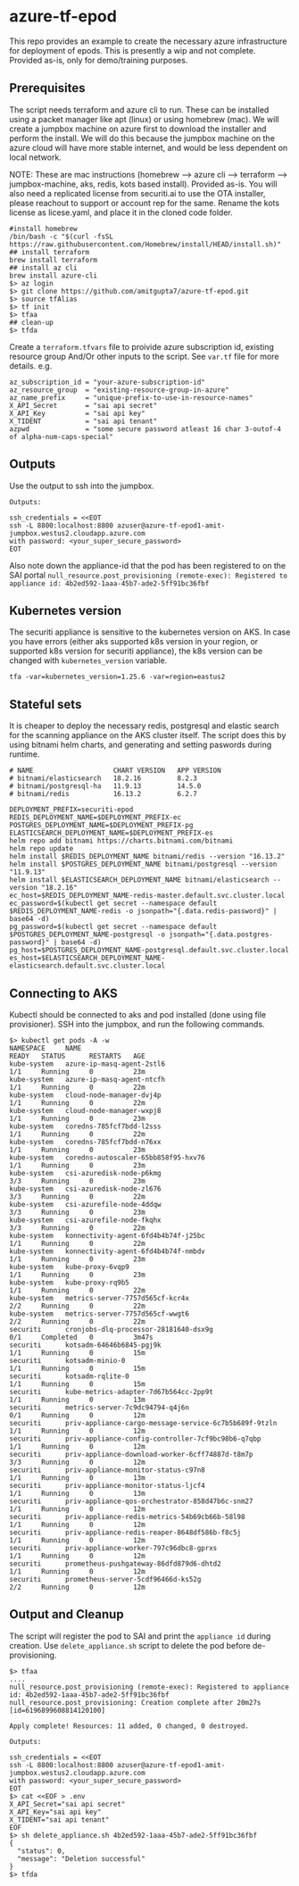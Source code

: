 # azure-tf-epod
This repo provides an example to create the necessary azure infrastructure for deployment of epods. This is presently a wip and not complete. Provided as-is, only for demo/training purposes.

## Prerequisites
The script needs terraform and azure cli to run. These can be installed using a packet manager like apt (linux) or using homebrew (mac). We will create a jumpbox machine on azure first to download the installer and perform the install. We will do this because the jumpbox machine on the azure cloud will have more stable internet, and would be less dependent on local network. 

NOTE: These are mac instructions (homebrew --> azure cli --> terraform --> jumpbox-machine, aks, redis, kots based install). Provided as-is. You will also need a replicated license from securiti.ai to use the OTA installer, please reachout to support or account rep for the same. Rename the kots license as licese.yaml, and place it in the cloned code folder. 
```shell
#install homebrew
/bin/bash -c "$(curl -fsSL https://raw.githubusercontent.com/Homebrew/install/HEAD/install.sh)"
## install terraform
brew install terraform
## install az cli
brew install azure-cli
$> az login
$> git clone https://github.com/amitgupta7/azure-tf-epod.git
$> source tfAlias
$> tf init
$> tfaa
## clean-up
$> tfda
```


Create a `terraform.tfvars` file to proivide azure subscription id, existing resource group And/Or other inputs to the script. See `var.tf` file for more details. e.g.
```hcl
az_subscription_id = "your-azure-subscription-id"
az_resource_group  = "existing-resource-group-in-azure"
az_name_prefix     = "unique-prefix-to-use-in-resource-names"
X_API_Secret       = "sai api secret"
X_API_Key          = "sai api key"
X_TIDENT           = "sai api tenant"
azpwd              = "some secure password atleast 16 char 3-outof-4 of alpha-num-caps-special"
```
##  Outputs
Use the output to ssh into the jumpbox. 
```shell
Outputs:

ssh_credentials = <<EOT
ssh -L 8800:localhost:8800 azuser@azure-tf-epod1-amit-jumpbox.westus2.cloudapp.azure.com 
with password: <your_super_secure_password>
EOT
```
Also note down the appliance-id that the pod has been registered to on the SAI portal `null_resource.post_provisioning (remote-exec): Registered to appliance id: 4b2ed592-1aaa-45b7-ade2-5ff91bc36fbf`

## Kubernetes version
The securiti appliance is sensitive to the kubernetes version on AKS. In case you have errors (either aks supported k8s version in your region, or supported k8s version for securiti appliance), the k8s version can be changed with `kubernetes_version` variable.
```shell
tfa -var=kubernetes_version=1.25.6 -var=region=eastus2
```

## Stateful sets
It is cheaper to deploy the necessary redis, postgresql and elastic search for the scanning appliance on the AKS cluster itself. The script does this by using bitnami helm charts, and generating and setting paswords during runtime. 
```shell
# NAME                    CHART VERSION   APP VERSION 
# bitnami/elasticsearch   18.2.16         8.2.3    
# bitnami/postgresql-ha   11.9.13         14.5.0 
# bitnami/redis           16.13.2         6.2.7 

DEPLOYMENT_PREFIX=securiti-epod
REDIS_DEPLOYMENT_NAME=$DEPLOYMENT_PREFIX-ec
POSTGRES_DEPLOYMENT_NAME=$DEPLOYMENT_PREFIX-pg
ELASTICSEARCH_DEPLOYMENT_NAME=$DEPLOYMENT_PREFIX-es
helm repo add bitnami https://charts.bitnami.com/bitnami
helm repo update  
helm install $REDIS_DEPLOYMENT_NAME bitnami/redis --version "16.13.2"
helm install $POSTGRES_DEPLOYMENT_NAME bitnami/postgresql --version "11.9.13"
helm install $ELASTICSEARCH_DEPLOYMENT_NAME bitnami/elasticsearch --version "18.2.16"
ec_host=$REDIS_DEPLOYMENT_NAME-redis-master.default.svc.cluster.local
ec_password=$(kubectl get secret --namespace default $REDIS_DEPLOYMENT_NAME-redis -o jsonpath="{.data.redis-password}" | base64 -d)
pg_password=$(kubectl get secret --namespace default $POSTGRES_DEPLOYMENT_NAME-postgresql -o jsonpath="{.data.postgres-password}" | base64 -d)
pg_host=$POSTGRES_DEPLOYMENT_NAME-postgresql.default.svc.cluster.local
es_host=$ELASTICSEARCH_DEPLOYMENT_NAME-elasticsearch.default.svc.cluster.local
```

##  Connecting to AKS
Kubectl should be connected to aks and pod installed (done using file provisioner). SSH into the jumpbox, and run the following commands.

```shell
$> kubectl get pods -A -w
NAMESPACE     NAME                                                    READY   STATUS      RESTARTS   AGE
kube-system   azure-ip-masq-agent-2stl6                               1/1     Running     0          23m
kube-system   azure-ip-masq-agent-ntcfh                               1/1     Running     0          22m
kube-system   cloud-node-manager-dvj4p                                1/1     Running     0          22m
kube-system   cloud-node-manager-wxpj8                                1/1     Running     0          23m
kube-system   coredns-785fcf7bdd-l2sss                                1/1     Running     0          22m
kube-system   coredns-785fcf7bdd-n76xx                                1/1     Running     0          23m
kube-system   coredns-autoscaler-65bb858f95-hxv76                     1/1     Running     0          23m
kube-system   csi-azuredisk-node-p6kmg                                3/3     Running     0          23m
kube-system   csi-azuredisk-node-zl676                                3/3     Running     0          22m
kube-system   csi-azurefile-node-4ddqw                                3/3     Running     0          23m
kube-system   csi-azurefile-node-fkqhx                                3/3     Running     0          22m
kube-system   konnectivity-agent-6fd4b4b74f-j25bc                     1/1     Running     0          22m
kube-system   konnectivity-agent-6fd4b4b74f-nmbdv                     1/1     Running     0          23m
kube-system   kube-proxy-6vqp9                                        1/1     Running     0          23m
kube-system   kube-proxy-rq9b5                                        1/1     Running     0          22m
kube-system   metrics-server-7757d565cf-kcr4x                         2/2     Running     0          22m
kube-system   metrics-server-7757d565cf-wwgt6                         2/2     Running     0          22m
securiti      cronjobs-dlq-processor-28181640-dsx9g                   0/1     Completed   0          3m47s
securiti      kotsadm-64646b6845-pgj9k                                1/1     Running     0          15m
securiti      kotsadm-minio-0                                         1/1     Running     0          15m
securiti      kotsadm-rqlite-0                                        1/1     Running     0          15m
securiti      kube-metrics-adapter-7d67b564cc-2pp9t                   1/1     Running     0          13m
securiti      metrics-server-7c9dc94794-q4j6n                         0/1     Running     0          12m
securiti      priv-appliance-cargo-message-service-6c7b5b689f-9tzln   1/1     Running     0          12m
securiti      priv-appliance-config-controller-7cf9bc98b6-q7qbp       1/1     Running     0          12m
securiti      priv-appliance-download-worker-6cff74887d-t8m7p         3/3     Running     0          12m
securiti      priv-appliance-monitor-status-c97n8                     1/1     Running     0          13m
securiti      priv-appliance-monitor-status-ljcf4                     1/1     Running     0          13m
securiti      priv-appliance-qos-orchestrator-858d47b6c-snm27         1/1     Running     0          12m
securiti      priv-appliance-redis-metrics-54b69cb66b-58l98           1/1     Running     0          12m
securiti      priv-appliance-redis-reaper-8648df586b-f8c5j            1/1     Running     0          12m
securiti      priv-appliance-worker-797c96dbc8-gprxs                  1/1     Running     0          12m
securiti      prometheus-pushgateway-86dfd879d6-dhtd2                 1/1     Running     0          12m
securiti      prometheus-server-5cdf96466d-ks52g                      2/2     Running     0          12m
```
##  Output and Cleanup

The script will register the pod to SAI and print the `appliance id` during creation. Use `delete_appliance.sh` script to delete the pod before de-provisioning. 

```shell
$> tfaa
....
null_resource.post_provisioning (remote-exec): Registered to appliance id: 4b2ed592-1aaa-45b7-ade2-5ff91bc36fbf
null_resource.post_provisioning: Creation complete after 20m27s [id=6196899608814120100]

Apply complete! Resources: 11 added, 0 changed, 0 destroyed.

Outputs:

ssh_credentials = <<EOT
ssh -L 8800:localhost:8800 azuser@azure-tf-epod1-amit-jumpbox.westus2.cloudapp.azure.com 
with password: <your_super_secure_password>
EOT
$> cat <<EOF > .env
X_API_Secret="sai api secret"
X_API_Key="sai api key"
X_TIDENT="sai api tenant"
EOF
$> sh delete_appliance.sh 4b2ed592-1aaa-45b7-ade2-5ff91bc36fbf
{
  "status": 0,
  "message": "Deletion successful"
}
$> tfda
```
